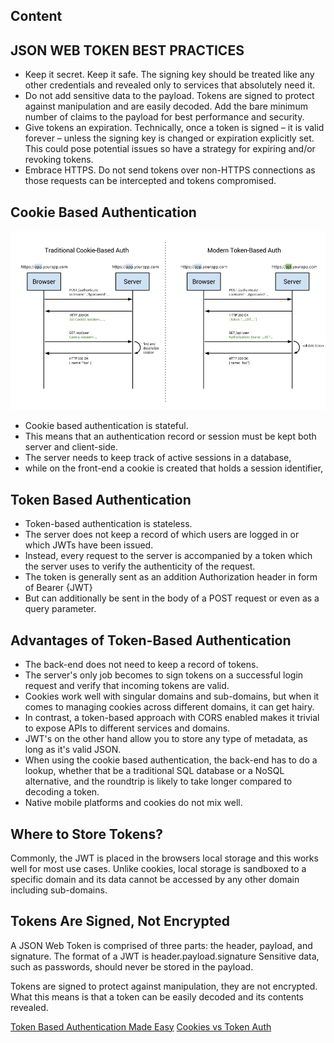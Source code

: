 ## Content

## JSON WEB TOKEN BEST PRACTICES
* Keep it secret. Keep it safe. The signing key should be treated like any other credentials and revealed only to services that absolutely need it.
* Do not add sensitive data to the payload. Tokens are signed to protect against manipulation and are easily decoded. Add the bare minimum number of claims to the payload for best performance and security.
* Give tokens an expiration. Technically, once a token is signed – it is valid forever – unless the signing key is changed or expiration explicitly set. This could pose potential issues so have a strategy for expiring and/or revoking tokens.
* Embrace HTTPS. Do not send tokens over non-HTTPS connections as those requests can be intercepted and tokens compromised.

## Cookie Based Authentication
![img](img/cookie-token-auth.png)

* Cookie based authentication is stateful.
* This means that an authentication record or session must be kept both server and client-side.
* The server needs to keep track of active sessions in a database,
* while on the front-end a cookie is created that holds a session identifier,

## Token Based Authentication
* Token-based authentication is stateless.
* The server does not keep a record of which users are logged in or which JWTs have been issued.
* Instead, every request to the server is accompanied by a token which the server uses to verify the authenticity of the request.
* The token is generally sent as an addition Authorization header in form of Bearer {JWT}
* But can additionally be sent in the body of a POST request or even as a query parameter.

## Advantages of Token-Based Authentication
* The back-end does not need to keep a record of tokens.
* The server's only job becomes to sign tokens on a successful login request and verify that incoming tokens are valid.
* Cookies work well with singular domains and sub-domains, but when it comes to managing cookies across different domains, it can get hairy.
* In contrast, a token-based approach with CORS enabled makes it trivial to expose APIs to different services and domains.
* JWT's on the other hand allow you to store any type of metadata, as long as it's valid JSON.
* When using the cookie based authentication, the back-end has to do a lookup, whether that be a traditional SQL database or a NoSQL alternative, and the roundtrip is likely to take longer compared to decoding a token.
* Native mobile platforms and cookies do not mix well.

## Where to Store Tokens?
Commonly, the JWT is placed in the browsers local storage and this works well for most use cases.
Unlike cookies, local storage is sandboxed to a specific domain and its data cannot be accessed by any other domain including sub-domains.

## Tokens Are Signed, Not Encrypted
A JSON Web Token is comprised of three parts: the header, payload, and signature.
The format of a JWT is header.payload.signature
Sensitive data, such as passwords, should never be stored in the payload.

Tokens are signed to protect against manipulation, they are not encrypted. What this means is that a token can be easily decoded and its contents revealed.

[Token Based Authentication Made Easy](https://goo.gl/qRvVJF)
[Cookies vs Token Auth](https://goo.gl/wCw22N)
